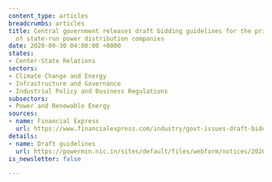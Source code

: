 ```yaml
---
content_type: articles
breadcrumbs: articles
title: Central government releases draft bidding guidelines for the privatization
  of state-run power distribution companies
date: 2020-09-30 04:00:00 +0000
states:
- Center-State Relations
sectors:
- Climate Change and Energy
- Infrastructure and Governance
- Industrial Policy and Business Regulations
subsectors:
- Power and Renewable Energy
sources:
- name: Financial Express
  url: https://www.financialexpress.com/industry/govt-issues-draft-bidding-guidelines-for-discom-privatisation/2089596/
details:
- name: Draft guidelines
  url: https://powermin.nic.in/sites/default/files/webform/notices/20200922_Draft_SBD_for_privatisation_of_Distribution_Licensees.pdf
is_newsletter: false

---
```

